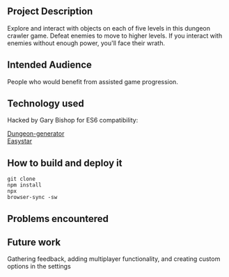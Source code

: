 <h2> Project Description </h2>

Explore and interact with objects on each of five levels in this dungeon crawler game. Defeat enemies to move to higher levels. If you interact with enemies without enough power, you'll face their wrath. 

<h2> Intended Audience </h2>

People who would benefit from assisted game progression.

<h2> Technology used </h2>
<p>Hacked by Gary Bishop for ES6 compatibility:</p>
<a href="https://github.com/domasx2/dungeon-generator">Dungeon-generator</a><br>
<a href="https://github.com/prettymuchbryce/easystarjs">Easystar</a>


<h2> How to build and deploy it </h2>

<code>git clone</code>
<br>
<code>npm install</code>
<br>
<code>npx browser-sync -sw</code>

<h2> Problems encountered </h2>

<h2> Future work </h2>
Gathering feedback, adding multiplayer functionality, and creating custom options in the settings

